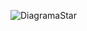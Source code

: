 
![DiagramaStar](https://github.com/Cam1ss/Projeto_Pet_Virtual/assets/125037138/51be0364-6f71-4a8c-a7a8-a23c9827300a)
